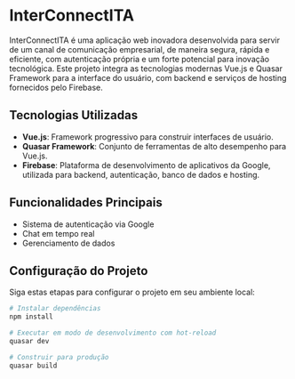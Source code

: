 # InterConnectITA

InterConnectITA é uma aplicação web inovadora desenvolvida para servir de um canal de comunicação empresarial, de maneira segura, rápida e eficiente, com autenticação própria e um forte potencial para inovação tecnológica. Este projeto integra as tecnologias modernas Vue.js e Quasar Framework para a interface do usuário, com backend e serviços de hosting fornecidos pelo Firebase.

## Tecnologias Utilizadas

- **Vue.js**: Framework progressivo para construir interfaces de usuário.
- **Quasar Framework**: Conjunto de ferramentas de alto desempenho para Vue.js.
- **Firebase**: Plataforma de desenvolvimento de aplicativos da Google, utilizada para backend, autenticação, banco de dados e hosting.

## Funcionalidades Principais

- Sistema de autenticação via Google
- Chat em tempo real
- Gerenciamento de dados

## Configuração do Projeto

Siga estas etapas para configurar o projeto em seu ambiente local:

```bash
# Instalar dependências
npm install

# Executar em modo de desenvolvimento com hot-reload
quasar dev

# Construir para produção
quasar build


